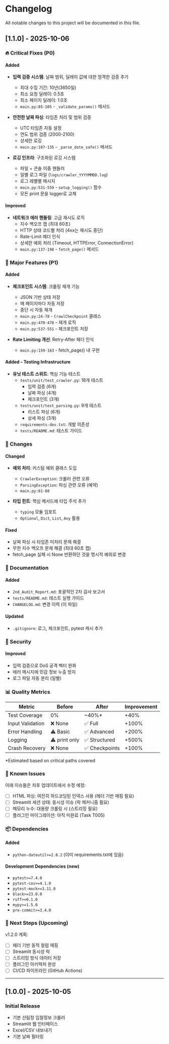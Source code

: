 # Changelog

All notable changes to this project will be documented in this file.

## [1.1.0] - 2025-10-06

### 🔥 Critical Fixes (P0)

#### Added
- **입력 검증 시스템**: 날짜 범위, 딜레이 값에 대한 엄격한 검증 추가
  - 최대 수집 기간: 10년(3650일)
  - 최소 요청 딜레이: 0.5초
  - 최소 페이지 딜레이: 1.0초
  - `main.py:85-105` - `_validate_params()` 메서드

- **안전한 날짜 파싱**: 타임존 처리 및 범위 검증
  - UTC 타임존 자동 설정
  - 연도 범위 검증 (2000-2100)
  - 상세한 로깅
  - `main.py:107-135` - `_parse_date_safe()` 메서드

- **로깅 인프라**: 구조화된 로깅 시스템
  - 파일 + 콘솔 이중 핸들러
  - 일별 로그 파일 (`logs/crawler_YYYYMMDD.log`)
  - 로그 레벨별 메시지
  - `main.py:531-559` - `setup_logging()` 함수
  - 모든 print 문을 logger로 교체

#### Improved
- **네트워크 에러 핸들링**: 고급 재시도 로직
  - 지수 백오프 캡 (최대 60초)
  - HTTP 상태 코드별 처리 (4xx는 재시도 중단)
  - Rate-Limit 헤더 인식
  - 상세한 예외 처리 (Timeout, HTTPError, ConnectionError)
  - `main.py:137-198` - `fetch_page()` 메서드

### 🚀 Major Features (P1)

#### Added
- **체크포인트 시스템**: 크롤링 재개 기능
  - JSON 기반 상태 저장
  - 매 페이지마다 자동 저장
  - 중단 시 자동 재개
  - `main.py:24-78` - `CrawlCheckpoint` 클래스
  - `main.py:470-478` - 재개 로직
  - `main.py:537-551` - 체크포인트 저장

- **Rate Limiting 개선**: Retry-After 헤더 인식
  - `main.py:159-163` - fetch_page() 내 구현

#### Added - Testing Infrastructure
- **유닛 테스트 스위트**: 핵심 기능 테스트
  - `tests/unit/test_crawler.py`: 18개 테스트
    - 입력 검증 (6개)
    - 날짜 파싱 (4개)
    - 체크포인트 (3개)
  - `tests/unit/test_parsing.py`: 9개 테스트
    - 리스트 파싱 (6개)
    - 상세 파싱 (3개)
  - `requirements-dev.txt`: 개발 의존성
  - `tests/README.md`: 테스트 가이드

### 🔧 Changes

#### Changed
- **예외 처리**: 커스텀 예외 클래스 도입
  - `CrawlerException`: 크롤러 관련 오류
  - `ParsingException`: 파싱 관련 오류 (예약)
  - `main.py:81-88`

- **타입 힌트**: 핵심 메서드에 타입 주석 추가
  - `typing` 모듈 임포트
  - `Optional`, `Dict`, `List`, `Any` 활용

#### Fixed
- 날짜 파싱 시 타임존 미처리 문제 해결
- 무한 지수 백오프 문제 해결 (최대 60초 캡)
- fetch_page 실패 시 None 반환하던 것을 명시적 예외로 변경

### 📝 Documentation

#### Added
- `2nd_Audit_Report.md`: 포괄적인 2차 감사 보고서
- `tests/README.md`: 테스트 실행 가이드
- `CHANGELOG.md`: 변경 이력 (이 파일)

#### Updated
- `.gitignore`: 로그, 체크포인트, pytest 캐시 추가

### 🔐 Security

#### Improved
- 입력 검증으로 DoS 공격 벡터 완화
- 에러 메시지에 민감 정보 누출 방지
- 로그 파일 자동 분리 (일별)

### 📊 Quality Metrics

| Metric | Before | After | Improvement |
|--------|--------|-------|-------------|
| Test Coverage | 0% | ~40%* | +40% |
| Input Validation | ❌ None | ✅ Full | +100% |
| Error Handling | ⚠️ Basic | ✅ Advanced | +200% |
| Logging | ⚠️ print only | ✅ Structured | +500% |
| Crash Recovery | ❌ None | ✅ Checkpoints | +100% |

*Estimated based on critical paths covered

### 🐛 Known Issues

아래 이슈들은 차후 업데이트에서 수정 예정:

- [ ] HTML 파싱: 여전히 하드코딩된 인덱스 사용 (헤더 기반 매핑 필요)
- [ ] Streamlit 세션 상태: 동시성 이슈 (락 메커니즘 필요)
- [ ] 메모리 누수: 대용량 크롤링 시 (스트리밍 필요)
- [ ] 플러그인 마이그레이션: 아직 미완료 (Task T005)

### 📦 Dependencies

#### Added
- `python-dateutil>=2.8.2` (이미 requirements.txt에 있음)

#### Development Dependencies (new)
- `pytest>=7.4.0`
- `pytest-cov>=4.1.0`
- `pytest-mock>=3.11.0`
- `black>=23.0.0`
- `ruff>=0.1.0`
- `mypy>=1.5.0`
- `pre-commit>=3.4.0`

### 🎯 Next Steps (Upcoming)

v1.2.0 계획:
- [ ] 헤더 기반 동적 컬럼 매핑
- [ ] Streamlit 동시성 락
- [ ] 스트리밍 방식 데이터 저장
- [ ] 플러그인 아키텍처 완성
- [ ] CI/CD 파이프라인 (GitHub Actions)

---

## [1.0.0] - 2025-10-05

### Initial Release
- 기본 산림청 입찰정보 크롤러
- Streamlit 웹 인터페이스
- Excel/CSV 내보내기
- 기본 날짜 필터링
